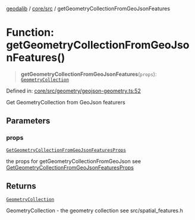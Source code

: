 [geodalib](../../../modules.md) / [core/src](../index.md) / getGeometryCollectionFromGeoJsonFeatures

# Function: getGeometryCollectionFromGeoJsonFeatures()

> **getGeometryCollectionFromGeoJsonFeatures**(`props`): [`GeometryCollection`](../classes/GeometryCollection.md)

Defined in: [core/src/geometry/geojson-geometry.ts:52](https://github.com/GeoDaCenter/geoda-lib/blob/04471ecd75dbfe13a0a0fbff4b6e7d785ad0f8e7/js/packages/core/src/geometry/geojson-geometry.ts#L52)

Get GeometryCollection from GeoJson featurers

## Parameters

### props

[`GetGeometryCollectionFromGeoJsonFeaturesProps`](../type-aliases/GetGeometryCollectionFromGeoJsonFeaturesProps.md)

the props for getGeometryCollectionFromGeoJson see [GetGeometryCollectionFromGeoJsonFeaturesProps](../type-aliases/GetGeometryCollectionFromGeoJsonFeaturesProps.md)

## Returns

[`GeometryCollection`](../classes/GeometryCollection.md)

GeometryCollection - the geometry collection see src/spatial_features.h

